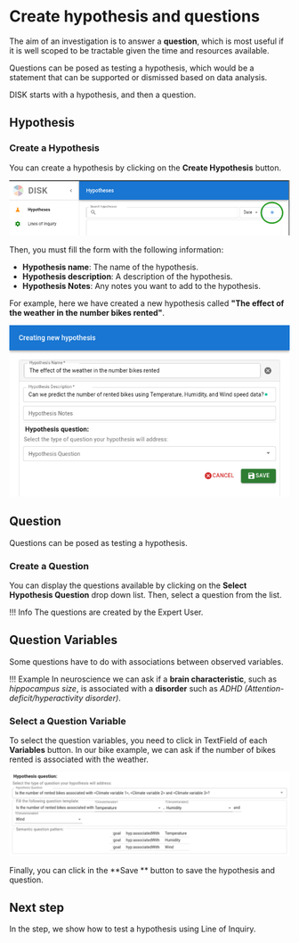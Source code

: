 # Create hypothesis and questions


The aim of an investigation is to answer a **question**, which is
most useful if it is well scoped to be tractable given the time
and resources available. 

Questions can be posed as testing a hypothesis, which would
be a statement that can be supported or dismissed based on
data analysis.

DISK starts with a hypothesis, and then a question.

## Hypothesis

### Create a Hypothesis

You can create a hypothesis by clicking on the **Create Hypothesis** button.

![New Hypothesis](../figures/user-guide/button.png "New Hypothesis")

Then, you must fill the form with the following information:

- **Hypothesis name**: The name of the hypothesis.
- **Hypothesis description**: A description of the hypothesis.
- **Hypothesis Notes**: Any notes you want to add to the hypothesis.

For example, here we have created a new hypothesis called **"The effect of the weather in the number bikes rented"**.

![New Hypothesis](../figures/user-guide/new-hypothesis.png "New Hypothesis")


## Question 

Questions can be posed as testing a hypothesis.

### Create a Question

You can display the questions available by clicking on the **Select Hypothesis Question** drop down list.
Then, select a question from the list.

!!! Info
    The questions are created by the Expert User.

## Question Variables

Some questions have to do with associations between observed variables. 

!!! Example 
    In neuroscience we can ask if a **brain characteristic**, such as *hippocampus size*,
    is associated with a **disorder** such as *ADHD (Attention-deficit/hyperactivity disorder)*.

### Select a Question Variable

To select the question variables, you need to click in TextField of each **Variables** button.
In our bike example, we can ask if the number of bikes rented is associated with the weather.

![Select Question](../figures/user-guide/select-variable.png "Select Question")

Finally, you can click in the **Save ** button to save the hypothesis and question.

## Next step

In the step, we show how to test a hypothesis using Line of Inquiry.